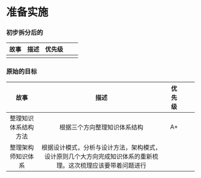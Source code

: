 # 准备实施

### 初步拆分后的

|故事|描述|优先级|||
|:---:|:---:|:---:|:---:|:---:|
|||||

### 原始的目标

|故事|描述|优先级|||
|:---:|:---:|:---:|:---:|:---:|
|整理知识体系结构方法|根据三个方向整理知识体系结构|A+||
|整理架构师知识体系|根据设计模式，分析与设计方法，架构模式，设计原则几个大方向完成知识体系的重新梳理。这次梳理应该要带着问题进行|